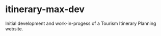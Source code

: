itinerary-max-dev
=================

Initial development and work-in-progess of a Tourism Itinerary Planning website. 
